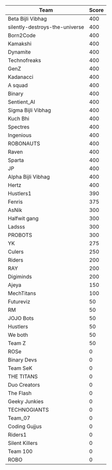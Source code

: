|Team|Score|
|---|---|
|Beta Bijli Vibhag|400|
|silently-destroys-the-universe|400|
|Born2Code|400|
|Kamakshi|400|
|Dynamite|400|
|Technofreaks|400|
|GenZ|400|
|Kadanacci|400|
|A squad|400|
|Binary|400|
|Sentient_AI|400|
|Sigma Bijli Vibhag|400|
|Kuch Bhi|400|
|Spectres|400|
|Ingenious|400|
|ROBONAUTS|400|
|Raven|400|
|Sparta|400|
|JP|400|
|Alpha Bijli Vibhag|400|
|Hertz|400|
|Hustlers1|390|
|Fenris|375|
|AsNik|300|
|Halfwit gang|300|
|Ladsss|300|
|PROBOTS|300|
|YK|275|
|Culers|250|
|Riders|200|
|RAY|200|
|Digiminds|200|
|Ajeya|150|
|MechTitans|100|
|Futureviz|50|
|RM|50|
|JOJO Bots|50|
|Hustlers|50|
|We both|50|
|Team Z|50|
|ROSe|0|
|Binary Devs|0|
|Team SeK|0|
|THE TITANS|0|
|Duo Creators|0|
|The Flash|0|
|Geeky Junkies|0|
|TECHNOGIANTS|0|
|Team_07|0|
|Coding Gujjus|0|
|Riders1|0|
|Silent Killers|0|
|Team 100|0|
|ROBO|0|
